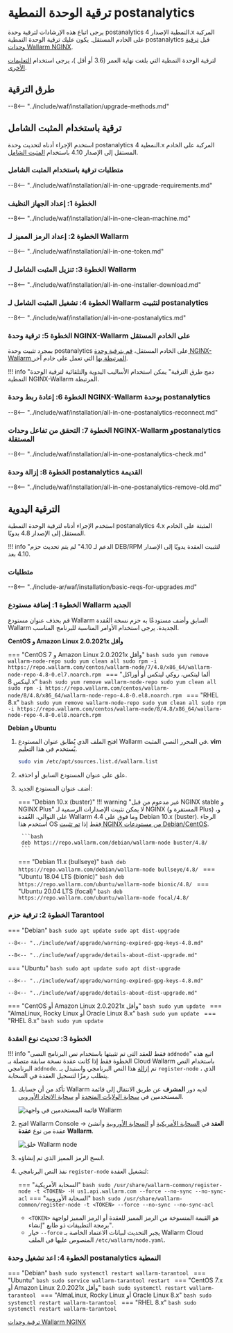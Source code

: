 [docs-module-update]:           nginx-modules.md
[img-wl-console-users]:         ../images/check-users.png 
[img-create-wallarm-node]:      ../images/user-guides/nodes/create-cloud-node.png
[img-attacks-in-interface]:     ../images/admin-guides/test-attacks-quickstart.png
[wallarm-token-types]:          ../user-guides/nodes/nodes.md#api-and-node-tokens-for-node-creation
[tarantool-status]:             ../images/tarantool-status.png
[statistics-service-all-parameters]: ../admin-en/configure-statistics-service.md
[configure-proxy-balancer-instr]:   ../admin-en/configuration-guides/access-to-wallarm-api-via-proxy.md

# ترقية الوحدة النمطية postanalytics

يرجى اتباع هذه الإرشادات لترقية وحدة postanalytics النمطية الإصدار 4.x المركبة على الخادم المستقل. يكون عليك ترقية الوحدة النمطية postanalytics قبل [ترقية وحدات Wallarm NGINX][docs-module-update].

لترقية الوحدة النمطية التي بلغت نهاية العمر (3.6 أو أقل )، يرجى استخدام [التعليمات الأخرى](older-versions/separate-postanalytics.md).

## طرق الترقية

--8<-- "../include/waf/installation/upgrade-methods.md"

## ترقية باستخدام المثبت الشامل

استخدم الإجراء أدناه لتحديث وحدة postanalytics النمطية 4.x المركبة على الخادم المستقل إلى الإصدار 4.10 باستخدام [المثبت الشامل](../installation/nginx/all-in-one.md).

### متطلبات ترقية باستخدام المثبت الشامل

--8<-- "../include/waf/installation/all-in-one-upgrade-requirements.md"

### الخطوة 1: إعداد الجهاز النظيف

--8<-- "../include/waf/installation/all-in-one-clean-machine.md"

### الخطوة 2: إعداد الرمز المميز لـ Wallarm

--8<-- "../include/waf/installation/all-in-one-token.md"

### الخطوة 3: تنزيل المثبت الشامل لـ Wallarm

--8<-- "../include/waf/installation/all-in-one-installer-download.md"

### الخطوة 4: تشغيل المثبت الشامل لـ Wallarm لتثبيت postanalytics

--8<-- "../include/waf/installation/all-in-one-postanalytics.md"

### الخطوة 5: ترقية وحدة NGINX-Wallarm على الخادم المستقل

بمجرد تثبيت وحدة postanalytics على الخادم المستقل، [قم بترقية وحدة NGINX-Wallarm المرتبطة بها](nginx-modules.md) التي تعمل على خادم آخر.

!!! info "دمج طرق الترقية"
    يمكن استخدام الأساليب اليدوية والتلقائية لترقية الوحدة النمطية NGINX-Wallarm المرتبطة.

### الخطوة 6: إعادة ربط وحدة NGINX-Wallarm بوحدة postanalytics

--8<-- "../include/waf/installation/all-in-one-postanalytics-reconnect.md"

### الخطوة 7: التحقق من تفاعل وحدات NGINX‑Wallarm وpostanalytics المستقلة

--8<-- "../include/waf/installation/all-in-one-postanalytics-check.md"

### الخطوة 8: إزالة وحدة postanalytics القديمة

--8<-- "../include/waf/installation/all-in-one-postanalytics-remove-old.md"

## الترقية اليدوية

استخدم الإجراء أدناه لترقية الوحدة النمطية postanalytics 4.x المثبتة على الخادم المستقل إلى الإصدار 4.8 يدويًا.

!!! info "الدعم لـ 4.10"
    لم يتم تحديث حزم DEB/RPM لتثبيت العقدة يدويًا إلى الإصدار 4.10 بعد.

### متطلبات

--8<-- "../include-ar/waf/installation/basic-reqs-for-upgrades.md"

### الخطوة 1: إضافة مستودع Wallarm الجديد

قم بحذف عنوان مستودع Wallarm السابق وأضف مستودعًا به حزم نسخة العُقدة Wallarm الجديدة. يرجى استخدام الأوامر المناسبة للبرنامج المناسب.

**CentOS و Amazon Linux 2.0.2021x وأقل**

=== "CentOS 7 و Amazon Linux 2.0.2021x وأقل"
    ```bash
    sudo yum remove wallarm-node-repo
    sudo yum clean all
    sudo rpm -i https://repo.wallarm.com/centos/wallarm-node/7/4.8/x86_64/wallarm-node-repo-4.8-0.el7.noarch.rpm
    ```
=== "ألما لينكس، روكي لينكس أو أوراكل لينكس 8.x"
    ```bash
    sudo yum remove wallarm-node-repo
    sudo yum clean all
    sudo rpm -i https://repo.wallarm.com/centos/wallarm-node/8/4.8/x86_64/wallarm-node-repo-4.8-0.el8.noarch.rpm
    ```
=== "RHEL 8.x"
    ```bash
    sudo yum remove wallarm-node-repo
    sudo yum clean all
    sudo rpm -i https://repo.wallarm.com/centos/wallarm-node/8/4.8/x86_64/wallarm-node-repo-4.8-0.el8.noarch.rpm
    ```

**Debian و Ubuntu**

1. افتح الملف الذي يُطابق عنوان المستودع Wallarm في المحرر النصي المثبت. **vim** يُستخدم في هذا التعليم.

    ```bash
    sudo vim /etc/apt/sources.list.d/wallarm.list
    ```
2. علق على عنوان المستودع السابق أو احذفه.
3. أضف عنوان المستودع الجديد:

    === "Debian 10.x (buster)"
        !!! warning "غير مدعوم من قبل NGINX stable و NGINX Plus"
            لا يمكن تثبيت الإصدارات الرسمية لـ NGINX (المستقرة و Plus) و، على التوالي، العُقدة Wallarm 4.4 وما فوق على Debian 10.x (buster). الرجاء استخدم هذا OS فقط إذا [تم تثبيت NGINX من مستودعات Debian/CentOS](../installation/nginx/dynamic-module-from-distr.md).

        ```bash
        deb https://repo.wallarm.com/debian/wallarm-node buster/4.8/
        ```
    === "Debian 11.x (bullseye)"
        ```bash
        deb https://repo.wallarm.com/debian/wallarm-node bullseye/4.8/
        ```
    === "Ubuntu 18.04 LTS (bionic)"
        ```bash
        deb https://repo.wallarm.com/ubuntu/wallarm-node bionic/4.8/
        ```
    === "Ubuntu 20.04 LTS (focal)"
        ```bash
        deb https://repo.wallarm.com/ubuntu/wallarm-node focal/4.8/
        ```

### الخطوة 2: ترقية حزم Tarantool

=== "Debian"
    ```bash
    sudo apt update
    sudo apt dist-upgrade
    ```

    --8<-- "../include/waf/upgrade/warning-expired-gpg-keys-4.8.md"

    --8<-- "../include/waf/upgrade/details-about-dist-upgrade.md"
=== "Ubuntu"
    ```bash
    sudo apt update
    sudo apt dist-upgrade
    ```

    --8<-- "../include/waf/upgrade/warning-expired-gpg-keys-4.8.md"

    --8<-- "../include/waf/upgrade/details-about-dist-upgrade.md"
=== "CentOS أو Amazon Linux 2.0.2021x وأقل"
    ```bash
    sudo yum update
    ```
=== "AlmaLinux, Rocky Linux أو Oracle Linux 8.x"
    ```bash
    sudo yum update
    ```
=== "RHEL 8.x"
    ```bash
    sudo yum update
    ```

### الخطوة 3: تحديث نوع العقدة

!!! info "فقط للعقد التي تم تثبيتها باستخدام نص البرنامج النصي `addnode`"
    اتبع هذه الخطوة فقط إذا كانت عقدة نسخة سابقة متصلة بـ Cloud Wallarm باستخدام النص البرنامجي `addnode`. تم [إزالة](what-is-new.md#removal-of-the-email-password-based-node-registration) هذا النص البرنامجي واستبدل بـ `register-node` ، الذي يتطلب رمزًا لتسجيل العقدة في السحابة.

1. تأكد من أن حسابك Wallarm لديه دور **المشرف** عن طريق الانتقال إلى قائمة المستخدمين في [سحابة الولايات المتحدة](https://us1.my.wallarm.com/settings/users) أو [سحابة الاتحاد الأوروبي](https://my.wallarm.com/settings/users).

    ![قائمة المستخدمين في واجهة Wallarm][img-wl-console-users]
1. افتح Wallarm Console → **العقد** في [السحابة الأمريكية](https://us1.my.wallarm.com/nodes) أو [السحابة الأوروبية](https://my.wallarm.com/nodes) وأنشئ عقدة من نوع **عقدة Wallarm**.

    ![خلق Wallarm node][img-create-wallarm-node]
1. انسخ الرمز المميز الذي تم إنشاؤه.
1. نفذ النص البرنامجي `register-node` لتشغيل العقدة:

    === "السحابة الأمريكية"
        ``` bash
        sudo /usr/share/wallarm-common/register-node -t <TOKEN> -H us1.api.wallarm.com --force --no-sync --no-sync-acl
        ```
    === "السحابة الأوروبية"
        ``` bash
        sudo /usr/share/wallarm-common/register-node -t <TOKEN> --force --no-sync --no-sync-acl
        ```
    
    * `<TOKEN>` هو القيمة المنسوخة من الرمز المميز للعقدة أو الرمز المميز لواجهة برمجة التطبيقات ذو طابع "إنشاء".
    * خيار `--force` يجبر التحديث لبيانات الاعتماد الخاصة بـ Wallarm Cloud المنصوص عليها في الملف `/etc/wallarm/node.yaml`.

### الخطوة 4: اعد تشغيل وحدة postanalytics النمطية

=== "Debian"
    ```bash
    sudo systemctl restart wallarm-tarantool
    ```
=== "Ubuntu"
    ```bash
    sudo service wallarm-tarantool restart
    ```
=== "CentOS 7.x أو Amazon Linux 2.0.2021x وأقل"
    ```bash
    sudo systemctl restart wallarm-tarantool
    ```
=== "AlmaLinux, Rocky Linux أو Oracle Linux 8.x"
    ```bash
    sudo systemctl restart wallarm-tarantool
    ```
=== "RHEL 8.x"
    ```bash
    sudo systemctl restart wallarm-tarantool
    ```

[ترقية وحدات Wallarm NGINX][docs-module-update]